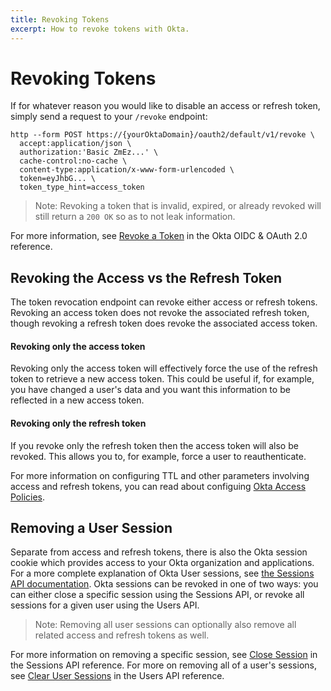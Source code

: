 ```yaml
---
title: Revoking Tokens
excerpt: How to revoke tokens with Okta.
---
```


# Revoking Tokens

If for whatever reason you would like to disable an access or refresh token, simply send a request to your `/revoke` endpoint:

```
http --form POST https://{yourOktaDomain}/oauth2/default/v1/revoke \
  accept:application/json \
  authorization:'Basic ZmEz...' \
  cache-control:no-cache \
  content-type:application/x-www-form-urlencoded \
  token=eyJhbG... \
  token_type_hint=access_token
```

> Note: Revoking a token that is invalid, expired, or already revoked will still return a `200 OK` so as to not leak information.

For more information, see [Revoke a Token](/docs/api/resources/oidc/#revoke) in the Okta OIDC & OAuth 2.0 reference.

## Revoking the Access vs the Refresh Token

The token revocation endpoint can revoke either access or refresh tokens. Revoking an access token does not revoke the associated refresh token, though revoking a refresh token does revoke the associated access token.

#### Revoking only the access token

Revoking only the access token will effectively force the use of the refresh token to retrieve a new access token. This could be useful if, for example, you have changed a user's data and you want this information to be reflected in a new access token.

#### Revoking only the refresh token

If you revoke only the refresh token then the access token will also be revoked. This allows you to, for example, force a user to reauthenticate.

For more information on configuring TTL and other parameters involving access and refresh tokens, you can read about configuing [Okta Access Policies](/authentication-guide/implementing-authentication/set-up-authz-server#create-access-policies).

## Removing a User Session

Separate from access and refresh tokens, there is also the Okta session cookie which provides access to your Okta organization and applications. For a more complete explanation of Okta User sessions, see [the Sessions API documentation](/docs/api/resources/sessions). Okta sessions can be revoked in one of two ways: you can either close a specific session using the Sessions API, or revoke all sessions for a given user using the Users API.

> Note: Removing all user sessions can optionally also remove all related access and refresh tokens as well.

For more information on removing a specific session, see [Close Session](/docs/api/resources/sessions/#close-session) in the Sessions API reference. For more on removing all of a user's sessions, see [Clear User Sessions](/docs/api/resources/users/#clear-user-sessions) in the Users API reference.
